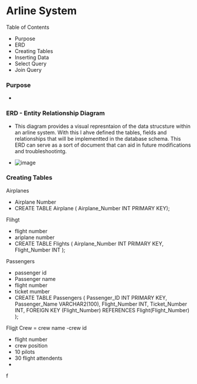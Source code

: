 # **Arline System** 

Table of Contents
- Purpose
- ERD 
- Creating Tables
- Inserting Data
- Select Query
- Join Query 


### Purpose
- 

### ERD - Entity Relationship Diagram
- This diagram provides a visual represntaion of the data strucsture within an arline system. With this I ahve defined the tables, fields and relationships that will be implementted in the database schema. This ERD can serve as a sort of document that can aid in future modifications and troubleshootintg. 

- ![image](https://github.com/LuseroNajera/SQL-Projects/assets/155403528/5f1fb243-2835-4e4e-847b-f68a6960f69e)


### Creating Tables 
Airplanes
- Airplane Number
- CREATE TABLE Airplane (
    Airplane_Number INT PRIMARY KEY);

Flihgt 
- flight number
- ariplane number
- CREATE TABLE Flights (
    Airplane_Number INT PRIMARY KEY,
    Flight_Number INT );

Passengers
- passenger id
- Passenger name
- flight number
- ticket mumber
- CREATE TABLE Passengers (
    Passenger_ID INT PRIMARY KEY,
    Passenger_Name VARCHAR2(100),
    Flight_Number INT,
    Ticket_Number INT,
    FOREIGN KEY (Flight_Number) REFERENCES Flight(Flight_Number)
);

Fligjt Crew
= crew name
-crew id 
- flight number
- crew position
- 10 pilots
- 30 flight attendents
- 
f

